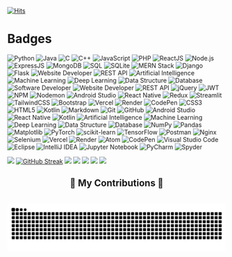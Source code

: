 [![Hits](https://hits.seeyoufarm.com/api/count/incr/badge.svg?url=https%3A%2F%2Fgithub.com%2FVansh7388%2Fhit-counter&count_bg=%23DF0E0E&title_bg=%23555555&icon=steam.svg&icon_color=%23E7E7E7&title=views&edge_flat=false)](https://hits.seeyoufarm.com)


# Badges

![Python](https://img.shields.io/badge/-Python-3776AB?style=flat&logo=python&logoColor=white)
![Java](https://img.shields.io/badge/-Java-007396?style=flat&logo=java&logoColor=white)
![C](https://img.shields.io/badge/-C-A8B9CC?style=flat&logo=c&logoColor=white)
![C++](https://img.shields.io/badge/-C%2B%2B-00599C?style=flat&logo=cplusplus&logoColor=white)
![JavaScript](https://img.shields.io/badge/-JavaScript-F7DF1E?style=flat&logo=javascript&logoColor=white)
![PHP](https://img.shields.io/badge/-PHP-777BB4?style=flat&logo=php&logoColor=white)
![ReactJS](https://img.shields.io/badge/-ReactJS-61DAFB?style=flat&logo=react&logoColor=black)
![Node.js](https://img.shields.io/badge/-Node.js-339933?style=flat&logo=node.js&logoColor=white)
![ExpressJS](https://img.shields.io/badge/-Express.js-000000?style=flat&logo=express&logoColor=white)
![MongoDB](https://img.shields.io/badge/-MongoDB-47A248?style=flat&logo=mongodb&logoColor=white)
![SQL](https://img.shields.io/badge/-SQL-4479A1?style=flat&logo=microsoft-sql-server&logoColor=white)
![SQLite](https://img.shields.io/badge/-SQLite-003B57?style=flat&logo=sqlite&logoColor=white)
![MERN Stack](https://img.shields.io/badge/-MERN%20Stack-000000?style=flat&logo=react&logoColor=white)
![Django](https://img.shields.io/badge/-Django-092E20?style=flat&logo=django&logoColor=white)
![Flask](https://img.shields.io/badge/-Flask-000000?style=flat&logo=flask&logoColor=white)
![Website Developer](https://img.shields.io/badge/-Website%20Developer-5B2C6F?style=flat&logo=html5&logoColor=white)
![REST API](https://img.shields.io/badge/-REST%20API-25C8F3?style=flat&logo=api&logoColor=white)
![Artificial Intelligence](https://img.shields.io/badge/-AI-FF6F61?style=flat&logo=ai&logoColor=white)
![Machine Learning](https://img.shields.io/badge/-ML-4CAF50?style=flat&logo=machine-learning&logoColor=white)
![Deep Learning](https://img.shields.io/badge/-Deep%20Learning-00B0F0?style=flat&logo=deep-learning&logoColor=white)
![Data Structure](https://img.shields.io/badge/-Data%20Structure-8E44AD?style=flat&logo=data-structure&logoColor=white)
![Database](https://img.shields.io/badge/-Database-3E8E41?style=flat&logo=database&logoColor=white)
![Software Developer](https://img.shields.io/badge/-Software%20Developer-0A66C2?style=flat&logo=developer&logoColor=white)
![Website Developer](https://img.shields.io/badge/-Website%20Developer-39A1D2?style=flat&logo=html5&logoColor=white)
![REST API](https://img.shields.io/badge/-REST%20API-1D9BF0?style=flat&logo=rest&logoColor=white)
![jQuery](https://img.shields.io/badge/-jQuery-0769AD?style=flat&logo=jquery&logoColor=white)
![JWT](https://img.shields.io/badge/-JWT-000000?style=flat&logo=json-web-tokens&logoColor=white)
![NPM](https://img.shields.io/badge/-NPM-CB3837?style=flat&logo=npm&logoColor=white)
![Nodemon](https://img.shields.io/badge/-Nodemon-76D04B?style=flat&logo=nodemon&logoColor=white)
![Android Studio](https://img.shields.io/badge/-Android%20Studio-3DDC84?style=flat&logo=android-studio&logoColor=white)
![React Native](https://img.shields.io/badge/-React%20Native-61DAFB?style=flat&logo=react&logoColor=black)
![Redux](https://img.shields.io/badge/-Redux-764ABC?style=flat&logo=redux&logoColor=white)
![Streamlit](https://img.shields.io/badge/-Streamlit-FF4F00?style=flat&logo=streamlit&logoColor=white)
![TailwindCSS](https://img.shields.io/badge/-TailwindCSS-06B6D4?style=flat&logo=tailwindcss&logoColor=white)
![Bootstrap](https://img.shields.io/badge/-Bootstrap-7952B3?style=flat&logo=bootstrap&logoColor=white)
![Vercel](https://img.shields.io/badge/-Vercel-000000?style=flat&logo=vercel&logoColor=white)
![Render](https://img.shields.io/badge/-Render-6A4CFC?style=flat&logo=render&logoColor=white)
![CodePen](https://img.shields.io/badge/-CodePen-000000?style=flat&logo=codepen&logoColor=white)
![CSS3](https://img.shields.io/badge/-CSS3-1572B6?style=flat&logo=css3&logoColor=white)
![HTML5](https://img.shields.io/badge/-HTML5-E34F26?style=flat&logo=html5&logoColor=white)
![Kotlin](https://img.shields.io/badge/-Kotlin-7F52FF?style=flat&logo=kotlin&logoColor=white)
![Markdown](https://img.shields.io/badge/-Markdown-000000?style=flat&logo=markdown&logoColor=white)
![Git](https://img.shields.io/badge/-Git-F05032?style=flat&logo=git&logoColor=white)
![GitHub](https://img.shields.io/badge/-GitHub-181717?style=flat&logo=github&logoColor=white)
![Android Studio](https://img.shields.io/badge/-Android%20Studio-3DDC84?style=flat&logo=android-studio&logoColor=white)
![React Native](https://img.shields.io/badge/-React%20Native-20232A?style=flat&logo=react&logoColor=61DAFB)
![Kotlin](https://img.shields.io/badge/-Kotlin-7F52FF?style=flat&logo=kotlin&logoColor=white)
![Artificial Intelligence](https://img.shields.io/badge/-Artificial%20Intelligence-0072C6?style=flat&logo=ai&logoColor=white)
![Machine Learning](https://img.shields.io/badge/-Machine%20Learning-0072C6?style=flat&logo=python&logoColor=white)
![Deep Learning](https://img.shields.io/badge/-Deep%20Learning-FF6F00?style=flat&logo=tensorflow&logoColor=white)
![Data Structure](https://img.shields.io/badge/-Data%20Structure-5B2C6F?style=flat&logo=data-structures&logoColor=white)
![Database](https://img.shields.io/badge/-Database-003B57?style=flat&logo=database&logoColor=white)
![NumPy](https://img.shields.io/badge/-NumPy-013243?style=flat&logo=numpy&logoColor=white)
![Pandas](https://img.shields.io/badge/-Pandas-150458?style=flat&logo=pandas&logoColor=white)
![Matplotlib](https://img.shields.io/badge/-Matplotlib-11557A?style=flat&logo=matplotlib&logoColor=white)
![PyTorch](https://img.shields.io/badge/-PyTorch-EE4C2C?style=flat&logo=pytorch&logoColor=white)
![scikit-learn](https://img.shields.io/badge/-scikit--learn-F7931E?style=flat&logo=scikit-learn&logoColor=white)
![TensorFlow](https://img.shields.io/badge/-TensorFlow-FF6F00?style=flat&logo=tensorflow&logoColor=white)
![Postman](https://img.shields.io/badge/-Postman-FF6C37?style=flat&logo=postman&logoColor=white)
![Nginx](https://img.shields.io/badge/-Nginx-009639?style=flat&logo=nginx&logoColor=white)
![Selenium](https://img.shields.io/badge/-Selenium-43B02A?style=flat&logo=selenium&logoColor=white)
![Vercel](https://img.shields.io/badge/-Vercel-000000?style=flat&logo=vercel&logoColor=white)
![Render](https://img.shields.io/badge/-Render-000000?style=flat&logo=render&logoColor=white)
![Atom](https://img.shields.io/badge/-Atom-66595C?style=flat&logo=atom&logoColor=white)
![CodePen](https://img.shields.io/badge/-CodePen-000000?style=flat&logo=codepen&logoColor=white)
![Visual Studio Code](https://img.shields.io/badge/-VS%20Code-0078D4?style=flat&logo=visual-studio-code&logoColor=white)
![Eclipse](https://img.shields.io/badge/-Eclipse-2C2255?style=flat&logo=eclipse&logoColor=white)
![IntelliJ IDEA](https://img.shields.io/badge/-IntelliJ%20IDEA-000000?style=flat&logo=intellij-idea&logoColor=white)
![Jupyter Notebook](https://img.shields.io/badge/-Jupyter%20Notebook-F37626?style=flat&logo=jupyter&logoColor=white)
![PyCharm](https://img.shields.io/badge/-PyCharm-000000?style=flat&logo=pycharm&logoColor=white)
![Spyder](https://img.shields.io/badge/-Spyder-585858?style=flat&logo=spyder&logoColor=white)

![](https://github-profile-trophy.vercel.app/?username=Vansh7388&theme=light)
[![GitHub Streak](https://streak-stats.demolab.com?user=Vansh7388)](https://git.io/streak-stats)
![](http://github-profile-summary-cards.vercel.app/api/cards/profile-details?username=Vansh7388&theme=default)
![](http://github-profile-summary-cards.vercel.app/api/cards/repos-per-language?username=Vansh7388&theme=default)
![](http://github-profile-summary-cards.vercel.app/api/cards/most-commit-language?username=Vansh7388&theme=default)
![](http://github-profile-summary-cards.vercel.app/api/cards/stats?username=Vansh7388&theme=default)
![](http://github-profile-summary-cards.vercel.app/api/cards/productive-time?username=Vansh7388&theme=default&utcOffset=8)

<div align="center">
  <h2>🐍 My Contributions 🐍</h2>
  <br>
  <img alt="snake eating my contributions" src="https://raw.githubusercontent.com/Vansh7388/Vansh7388/output/github-contribution-grid-snake.svg" />
  
  <br/><br/><br/>
</div>



